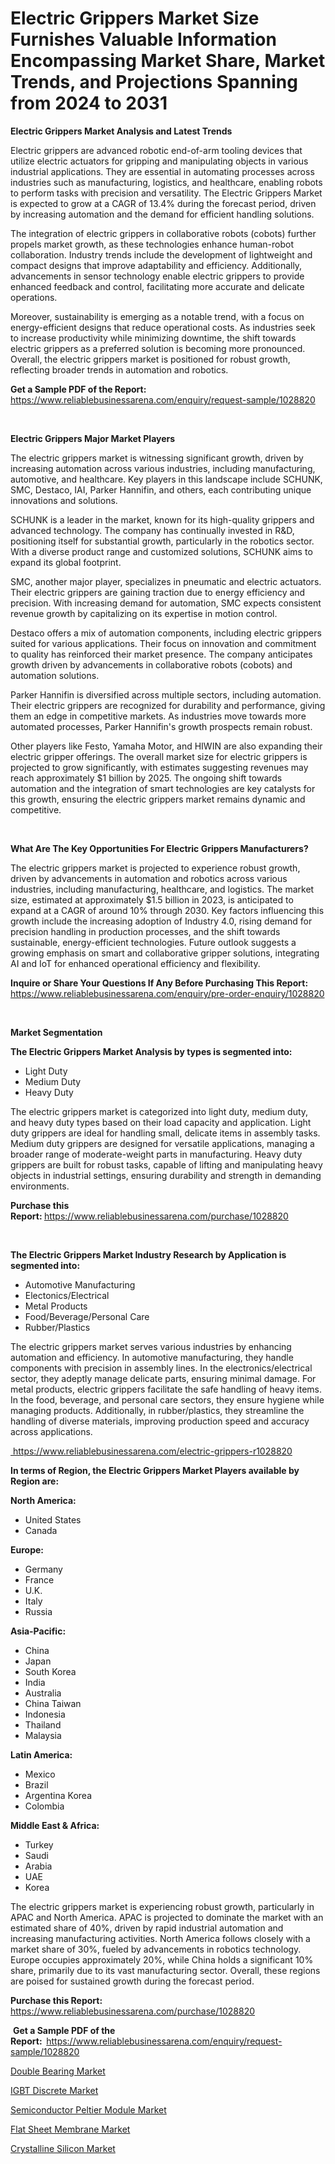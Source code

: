 <p><h1>Electric Grippers Market Size Furnishes Valuable Information Encompassing Market Share, Market Trends, and Projections Spanning from 2024 to 2031</h1></p><p><strong>Electric Grippers Market Analysis and Latest Trends</strong></p>
<p><p>Electric grippers are advanced robotic end-of-arm tooling devices that utilize electric actuators for gripping and manipulating objects in various industrial applications. They are essential in automating processes across industries such as manufacturing, logistics, and healthcare, enabling robots to perform tasks with precision and versatility. The Electric Grippers Market is expected to grow at a CAGR of 13.4% during the forecast period, driven by increasing automation and the demand for efficient handling solutions. </p><p>The integration of electric grippers in collaborative robots (cobots) further propels market growth, as these technologies enhance human-robot collaboration. Industry trends include the development of lightweight and compact designs that improve adaptability and efficiency. Additionally, advancements in sensor technology enable electric grippers to provide enhanced feedback and control, facilitating more accurate and delicate operations.</p><p>Moreover, sustainability is emerging as a notable trend, with a focus on energy-efficient designs that reduce operational costs. As industries seek to increase productivity while minimizing downtime, the shift towards electric grippers as a preferred solution is becoming more pronounced. Overall, the electric grippers market is positioned for robust growth, reflecting broader trends in automation and robotics.</p></p>
<p><strong>Get a Sample PDF of the Report:&nbsp;</strong> <a href="https://www.reliablebusinessarena.com/enquiry/request-sample/1028820">https://www.reliablebusinessarena.com/enquiry/request-sample/1028820</a></p>
<p>&nbsp;</p>
<p><strong>Electric Grippers Major Market Players</strong></p>
<p><p>The electric grippers market is witnessing significant growth, driven by increasing automation across various industries, including manufacturing, automotive, and healthcare. Key players in this landscape include SCHUNK, SMC, Destaco, IAI, Parker Hannifin, and others, each contributing unique innovations and solutions.</p><p>SCHUNK is a leader in the market, known for its high-quality grippers and advanced technology. The company has continually invested in R&D, positioning itself for substantial growth, particularly in the robotics sector. With a diverse product range and customized solutions, SCHUNK aims to expand its global footprint.</p><p>SMC, another major player, specializes in pneumatic and electric actuators. Their electric grippers are gaining traction due to energy efficiency and precision. With increasing demand for automation, SMC expects consistent revenue growth by capitalizing on its expertise in motion control.</p><p>Destaco offers a mix of automation components, including electric grippers suited for various applications. Their focus on innovation and commitment to quality has reinforced their market presence. The company anticipates growth driven by advancements in collaborative robots (cobots) and automation solutions.</p><p>Parker Hannifin is diversified across multiple sectors, including automation. Their electric grippers are recognized for durability and performance, giving them an edge in competitive markets. As industries move towards more automated processes, Parker Hannifin's growth prospects remain robust.</p><p>Other players like Festo, Yamaha Motor, and HIWIN are also expanding their electric gripper offerings. The overall market size for electric grippers is projected to grow significantly, with estimates suggesting revenues may reach approximately $1 billion by 2025. The ongoing shift towards automation and the integration of smart technologies are key catalysts for this growth, ensuring the electric grippers market remains dynamic and competitive.</p></p>
<p>&nbsp;</p>
<p><strong>What Are The Key Opportunities For Electric Grippers Manufacturers?</strong></p>
<p><p>The electric grippers market is projected to experience robust growth, driven by advancements in automation and robotics across various industries, including manufacturing, healthcare, and logistics. The market size, estimated at approximately $1.5 billion in 2023, is anticipated to expand at a CAGR of around 10% through 2030. Key factors influencing this growth include the increasing adoption of Industry 4.0, rising demand for precision handling in production processes, and the shift towards sustainable, energy-efficient technologies. Future outlook suggests a growing emphasis on smart and collaborative gripper solutions, integrating AI and IoT for enhanced operational efficiency and flexibility.</p></p>
<p><strong>Inquire or Share Your Questions If Any Before Purchasing This Report:</strong> <a href="https://www.reliablebusinessarena.com/enquiry/pre-order-enquiry/1028820">https://www.reliablebusinessarena.com/enquiry/pre-order-enquiry/1028820</a></p>
<p>&nbsp;</p>
<p><strong>Market Segmentation</strong></p>
<p><strong>The Electric Grippers Market Analysis by types is segmented into:</strong></p>
<p><ul><li>Light Duty</li><li>Medium Duty</li><li>Heavy Duty</li></ul></p>
<p><p>The electric grippers market is categorized into light duty, medium duty, and heavy duty types based on their load capacity and application. Light duty grippers are ideal for handling small, delicate items in assembly tasks. Medium duty grippers are designed for versatile applications, managing a broader range of moderate-weight parts in manufacturing. Heavy duty grippers are built for robust tasks, capable of lifting and manipulating heavy objects in industrial settings, ensuring durability and strength in demanding environments.</p></p>
<p><strong>Purchase this Report:&nbsp;</strong><a href="https://www.reliablebusinessarena.com/purchase/1028820">https://www.reliablebusinessarena.com/purchase/1028820</a></p>
<p>&nbsp;</p>
<p><strong>The Electric Grippers Market Industry Research by Application is segmented into:</strong></p>
<p><ul><li>Automotive Manufacturing</li><li>Electonics/Electrical</li><li>Metal Products</li><li>Food/Beverage/Personal Care</li><li>Rubber/Plastics</li></ul></p>
<p><p>The electric grippers market serves various industries by enhancing automation and efficiency. In automotive manufacturing, they handle components with precision in assembly lines. In the electronics/electrical sector, they adeptly manage delicate parts, ensuring minimal damage. For metal products, electric grippers facilitate the safe handling of heavy items. In the food, beverage, and personal care sectors, they ensure hygiene while managing products. Additionally, in rubber/plastics, they streamline the handling of diverse materials, improving production speed and accuracy across applications.</p></p>
<p><a href="https://www.reliablebusinessarena.com/electric-grippers-r1028820">&nbsp;https://www.reliablebusinessarena.com/electric-grippers-r1028820</a></p>
<p><strong>In terms of Region, the Electric Grippers Market Players available by Region are:</strong></p>
<p>
    <p> <strong> North America: </strong>
        <ul>
            <li>United States</li>
            <li>Canada</li>
        </ul>
        </p> 
    <p> <strong> Europe: </strong>
        <ul>
            <li>Germany</li>
            <li>France</li>
            <li>U.K.</li>
            <li>Italy</li>
            <li>Russia</li>
        </ul>
        </p> 
    <p> <strong> Asia-Pacific: </strong>
        <ul>
            <li>China</li>
            <li>Japan</li>
            <li>South Korea</li>
            <li>India</li>
            <li>Australia</li>
            <li>China Taiwan</li>
            <li>Indonesia</li>
            <li>Thailand</li>
            <li>Malaysia</li>
        </ul>
        </p> 
    <p> <strong> Latin America: </strong>
        <ul>
            <li>Mexico</li>
            <li>Brazil</li>
            <li>Argentina Korea</li>
            <li>Colombia</li>
        </ul>
        </p> 
    <p> <strong> Middle East & Africa: </strong>
        <ul>
            <li>Turkey</li>
            <li>Saudi</li>
            <li>Arabia</li>
            <li>UAE</li>
            <li>Korea</li>
        </ul>
    </p>
    </p>
<p><p>The electric grippers market is experiencing robust growth, particularly in APAC and North America. APAC is projected to dominate the market with an estimated share of 40%, driven by rapid industrial automation and increasing manufacturing activities. North America follows closely with a market share of 30%, fueled by advancements in robotics technology. Europe occupies approximately 20%, while China holds a significant 10% share, primarily due to its vast manufacturing sector. Overall, these regions are poised for sustained growth during the forecast period.</p></p>
<p><strong>Purchase this Report: </strong><a href="https://www.reliablebusinessarena.com/purchase/1028820">https://www.reliablebusinessarena.com/purchase/1028820</a></p>
<p>&nbsp;<strong>Get a Sample PDF of the Report:&nbsp;&nbsp;</strong><a href="https://www.reliablebusinessarena.com/enquiry/request-sample/1028820">https://www.reliablebusinessarena.com/enquiry/request-sample/1028820</a></p>
<p><strong></strong></p>
<p><p><a href="https://www.linkedin.com/pulse/double-bearing-market-overview-regional-outlook-competitive-strategies-fhvbf?trackingId=RkVVCOpQSXufDDcdT85wlg%3D%3D">Double Bearing Market</a></p><p><a href="https://medium.com/@henrykihn_12939/the-market-study-covers-the-igbt-discrete-market-across-various-segments-58f908de24de">IGBT Discrete Market</a></p><p><a href="https://medium.com/@henrykihn_12939/the-semiconductor-peltier-module-market-decisions-are-mostly-driven-by-resource-optimization-and-c648f30e4371">Semiconductor Peltier Module Market</a></p><p><a href="https://issuu.com/reportprime-2/docs/flat-sheet-membrane-market-size-203_9d1681f57253b4">Flat Sheet Membrane Market</a></p><p><a href="https://issuu.com/reportprime-2/docs/crystalline-silicon-market-size-203_79e74af0b798f4">Crystalline Silicon Market</a></p></p>